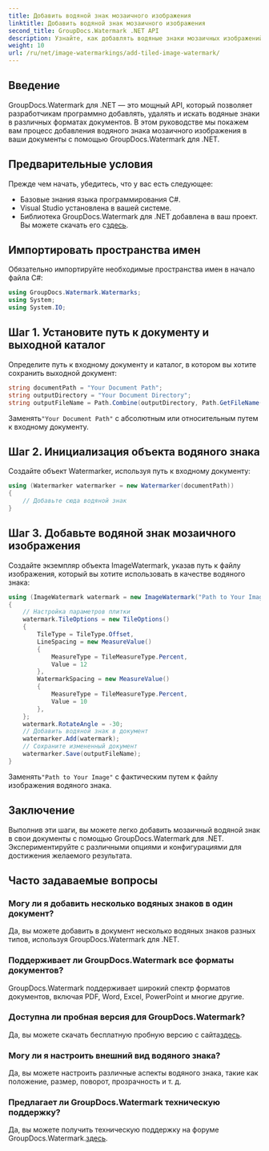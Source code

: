 ```yaml
---
title: Добавить водяной знак мозаичного изображения
linktitle: Добавить водяной знак мозаичного изображения
second_title: GroupDocs.Watermark .NET API
description: Узнайте, как добавлять водяные знаки мозаичных изображений в документы с помощью GroupDocs.Watermark для .NET. Простой, эффективный и настраиваемый.
weight: 10
url: /ru/net/image-watermarkings/add-tiled-image-watermark/
---
```

## Введение
GroupDocs.Watermark для .NET — это мощный API, который позволяет разработчикам программно добавлять, удалять и искать водяные знаки в различных форматах документов. В этом руководстве мы покажем вам процесс добавления водяного знака мозаичного изображения в ваши документы с помощью GroupDocs.Watermark для .NET.
## Предварительные условия
Прежде чем начать, убедитесь, что у вас есть следующее:
- Базовые знания языка программирования C#.
- Visual Studio установлена в вашей системе.
- Библиотека GroupDocs.Watermark для .NET добавлена в ваш проект. Вы можете скачать его с[здесь](https://releases.groupdocs.com/Watermark/net/).

## Импортировать пространства имен
Обязательно импортируйте необходимые пространства имен в начало файла C#:
```csharp
using GroupDocs.Watermark.Watermarks;
using System;
using System.IO;
```
## Шаг 1. Установите путь к документу и выходной каталог
Определите путь к входному документу и каталог, в котором вы хотите сохранить выходной документ:
```csharp
string documentPath = "Your Document Path";
string outputDirectory = "Your Document Directory";
string outputFileName = Path.Combine(outputDirectory, Path.GetFileName(documentPath));
```
 Заменять`"Your Document Path"` с абсолютным или относительным путем к входному документу.
## Шаг 2. Инициализация объекта водяного знака
Создайте объект Watermarker, используя путь к входному документу:
```csharp
using (Watermarker watermarker = new Watermarker(documentPath))
{
    // Добавьте сюда водяной знак
}
```
## Шаг 3. Добавьте водяной знак мозаичного изображения
Создайте экземпляр объекта ImageWatermark, указав путь к файлу изображения, который вы хотите использовать в качестве водяного знака:
```csharp
using (ImageWatermark watermark = new ImageWatermark("Path to Your Image"))
{
    // Настройка параметров плитки
    watermark.TileOptions = new TileOptions()
    {
        TileType = TileType.Offset,
        LineSpacing = new MeasureValue()
        {
            MeasureType = TileMeasureType.Percent,
            Value = 12
        },
        WatermarkSpacing = new MeasureValue()
        {
            MeasureType = TileMeasureType.Percent,
            Value = 10
        },
    };
    watermark.RotateAngle = -30;
    // Добавить водяной знак в документ
    watermarker.Add(watermark);
    // Сохраните измененный документ
    watermarker.Save(outputFileName);
}
```
 Заменять`"Path to Your Image"` с фактическим путем к файлу изображения водяного знака.

## Заключение
Выполнив эти шаги, вы можете легко добавить мозаичный водяной знак в свои документы с помощью GroupDocs.Watermark для .NET. Экспериментируйте с различными опциями и конфигурациями для достижения желаемого результата.
## Часто задаваемые вопросы
### Могу ли я добавить несколько водяных знаков в один документ?
Да, вы можете добавить в документ несколько водяных знаков разных типов, используя GroupDocs.Watermark для .NET.
### Поддерживает ли GroupDocs.Watermark все форматы документов?
GroupDocs.Watermark поддерживает широкий спектр форматов документов, включая PDF, Word, Excel, PowerPoint и многие другие.
### Доступна ли пробная версия для GroupDocs.Watermark?
 Да, вы можете скачать бесплатную пробную версию с сайта[здесь](https://releases.groupdocs.com/).
### Могу ли я настроить внешний вид водяного знака?
Да, вы можете настроить различные аспекты водяного знака, такие как положение, размер, поворот, прозрачность и т. д.
### Предлагает ли GroupDocs.Watermark техническую поддержку?
 Да, вы можете получить техническую поддержку на форуме GroupDocs.Watermark.[здесь](https://forum.groupdocs.com/c/watermark/19).